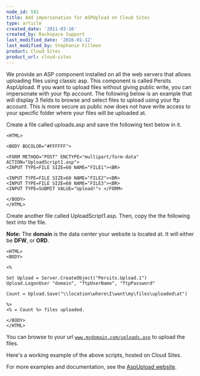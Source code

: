 ```yaml
---
node_id: 581
title: Add impersonation for ASPUpload on Cloud Sites
type: article
created_date: '2011-03-16'
created_by: Rackspace Support
last_modified_date: '2016-01-12'
last_modified_by: Stephanie Fillmon
product: Cloud Sites
product_url: cloud-sites
---
```


We provide an ASP component installed on all the web servers that allows
uploading files using classic asp. This component is called Persits
AspUpload. If you want to upload files without giving public write, you
can impersonate with your ftp account. The following below is an example
that will display 3 fields to browse and select files to upload using
your ftp account. This is more secure as public now does not have write
access to your specific folder where your files will be uploaded at.

Create a file called uploads.asp and save the following text below in
it.

    <HTML>

    <BODY BGCOLOR="#FFFFFF">

    <FORM METHOD="POST" ENCTYPE="multipart/form-data" ACTION="UploadScript1.asp">
    <INPUT TYPE=FILE SIZE=60 NAME="FILE1"><BR>

    <INPUT TYPE=FILE SIZE=60 NAME="FILE2"><BR>
    <INPUT TYPE=FILE SIZE=60 NAME="FILE3"><BR>
    <INPUT TYPE=SUBMIT VALUE="Upload!"> </FORM>

    </BODY>
    </HTML>



Create another file called UploadScript1.asp. Then, copy the the following text
into the file.



**Note:** The **domain** is the data center your website is
located at. It will either be **DFW**, or **ORD**.

<!-- -->

    <HTML>
    <BODY>

    <%

    Set Upload = Server.CreateObject("Persits.Upload.1")
    Upload.LogonUser "domain", "ftpUserName", "ftpPassword"

    Count = Upload.Save("\\location\where\I\want\my\files\uploaded\at")

    %>
    <% = Count %> files uploaded.

    </BODY>
    </HTML>

You can browse to your url <code>www.mydomain.com/uploads.asp</code> to upload the files. 


Here's a working example of the above scripts, hosted on Cloud Sites.

For more examples and documentation, see the [AspUpload website](http://www.aspupload.com/).

